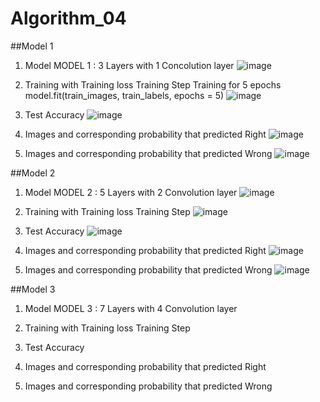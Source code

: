 # Algorithm_04
##Model 1
1. Model
MODEL 1 : 3 Layers with 1 Concolution layer
![image](https://user-images.githubusercontent.com/55487601/83425838-3bcc7d80-a469-11ea-9319-314be3c2bf4a.png)

2. Training with Training loss
Training Step
Training for 5 epochs
model.fit(train_images, train_labels,  epochs = 5)
![image](https://user-images.githubusercontent.com/55487601/83426042-8d750800-a469-11ea-81df-a06eb9d8bd70.png)

3. Test Accuracy
![image](https://user-images.githubusercontent.com/55487601/83426427-11c78b00-a46a-11ea-9723-ceaa70787763.png)

4. Images and corresponding probability that predicted Right
![image](https://user-images.githubusercontent.com/55487601/83426207-c44b1e00-a469-11ea-9d38-e46e09b8a3de.png)

5. Images and corresponding probability that predicted Wrong
![image](https://user-images.githubusercontent.com/55487601/83426255-d7f68480-a469-11ea-8fcd-750deab0e8a5.png)

##Model 2
1. Model
MODEL 2 : 5 Layers with 2 Convolution layer
![image](https://user-images.githubusercontent.com/55487601/83426961-f3ae5a80-a46a-11ea-8c64-87f64478bded.png)

2. Training with Training loss
Training Step
![image](https://user-images.githubusercontent.com/55487601/83427074-1b9dbe00-a46b-11ea-84e8-53672820d529.png)

3. Test Accuracy
![image](https://user-images.githubusercontent.com/55487601/83427136-396b2300-a46b-11ea-8b4d-551b16670355.png)

4. Images and corresponding probability that predicted Right
![image](https://user-images.githubusercontent.com/55487601/83427166-45ef7b80-a46b-11ea-8424-7f73e6e18966.png)

5. Images and corresponding probability that predicted Wrong
![image](https://user-images.githubusercontent.com/55487601/83427204-530c6a80-a46b-11ea-8c47-493cb43fbf25.png)

##Model 3
1. Model
MODEL 3 : 7 Layers with 4 Convolution layer

2. Training with Training loss
Training Step

3. Test Accuracy

4. Images and corresponding probability that predicted Right

5. Images and corresponding probability that predicted Wrong
